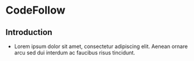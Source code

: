 # CodeFollow
## Introduction

* Lorem ipsum dolor sit amet, consectetur adipiscing elit. Aenean ornare arcu sed dui interdum ac faucibus risus tincidunt.